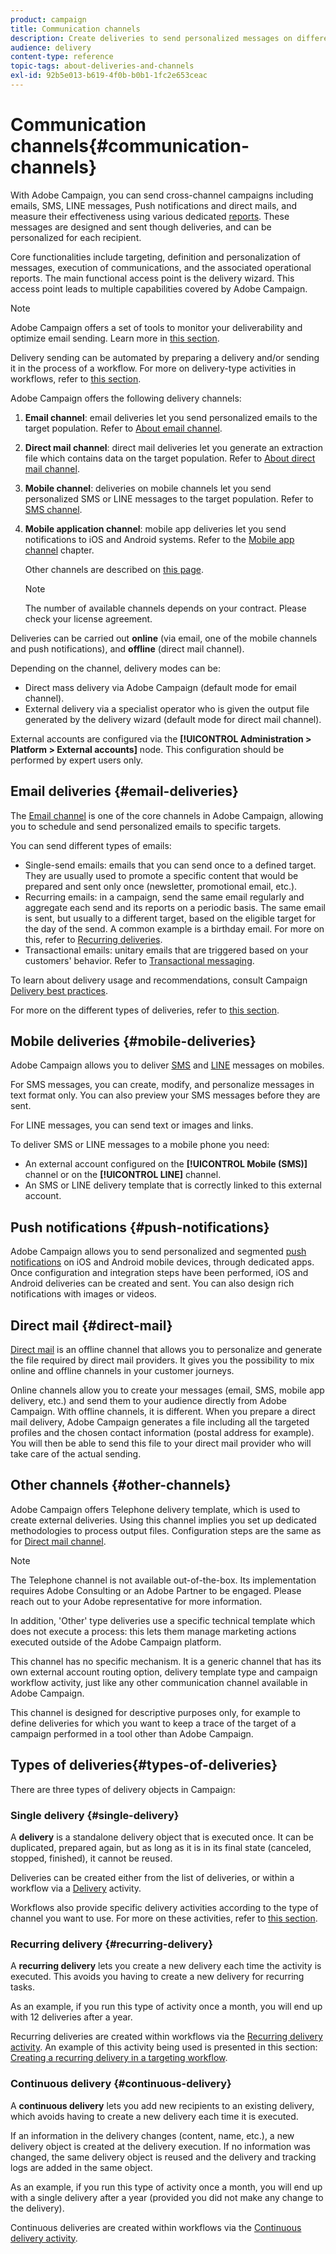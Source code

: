 ```yaml
---
product: campaign
title: Communication channels
description: Create deliveries to send personalized messages on different channels.
audience: delivery
content-type: reference
topic-tags: about-deliveries-and-channels
exl-id: 92b5e013-b619-4f0b-b0b1-1fc2e653ceac
---
```

# Communication channels{#communication-channels}

With Adobe Campaign, you can send cross-channel campaigns including emails, SMS, LINE messages, Push notifications and direct mails, and measure their effectiveness using various dedicated [reports](../../reporting/using/delivery-reports.md). These messages are designed and sent though deliveries, and can be personalized for each recipient.

Core functionalities include targeting, definition and personalization of messages, execution of communications, and the associated operational reports. The main functional access point is the delivery wizard. This access point leads to multiple capabilities covered by Adobe Campaign.

>[!NOTE]
>
>Adobe Campaign offers a set of tools to monitor your deliverability and optimize email sending. Learn more in [this section](../../delivery/using/about-deliverability.md).

Delivery sending can be automated by preparing a delivery and/or sending it in the process of a workflow. For more on delivery-type activities in workflows, refer to [this section](../../workflow/using/about-action-activities.md).

Adobe Campaign offers the following delivery channels:

1. **Email channel**: email deliveries let you send personalized emails to the target population. Refer to [About email channel](../../delivery/using/about-email-channel.md).
1. **Direct mail channel**: direct mail deliveries let you generate an extraction file which contains data on the target population. Refer to [About direct mail channel](../../delivery/using/about-direct-mail-channel.md).
1. **Mobile channel**: deliveries on mobile channels let you send personalized SMS or LINE messages to the target population. Refer to [SMS channel](../../delivery/using/sms-channel.md).
1. **Mobile application channel**: mobile app deliveries let you send notifications to iOS and Android systems. Refer to the [Mobile app channel](../../delivery/using/about-mobile-app-channel.md) chapter.

   Other channels are described on [this page](../../delivery/using/steps-about-delivery-creation-steps.md#other-channels).

   >[!NOTE]
   >
   >The number of available channels depends on your contract. Please check your license agreement.

Deliveries can be carried out **online** (via email, one of the mobile channels and push notifications), and **offline** (direct mail channel).

Depending on the channel, delivery modes can be:

* Direct mass delivery via Adobe Campaign (default mode for email channel).
* External delivery via a specialist operator who is given the output file generated by the delivery wizard (default mode for direct mail channel).

External accounts are configured via the **[!UICONTROL Administration > Platform > External accounts]** node. This configuration should be performed by expert users only.

## Email deliveries {#email-deliveries}

The [Email channel](../../delivery/using/about-email-channel.md) is one of the core channels in Adobe Campaign, allowing you to schedule and send personalized emails to specific targets.

You can send different types of emails:

* Single-send emails: emails that you can send once to a defined target. They are usually used to promote a specific content that would be prepared and sent only once (newsletter, promotional email, etc.).
* Recurring emails: in a campaign, send the same email regularly and aggregate each send and its reports on a periodic basis. The same email is sent, but usually to a different target, based on the eligible target for the day of the send. A common example is a birthday email. For more on this, refer to [Recurring deliveries](../../workflow/using/recurring-delivery.md).
* Transactional emails: unitary emails that are triggered based on your customers' behavior. Refer to [Transactional messaging](../../message-center/using/about-transactional-messaging.md).

To learn about delivery usage and recommendations, consult Campaign [Delivery best practices](../../delivery/using/delivery-best-practices.md).

For more on the different types of deliveries, refer to [this section](#types-of-deliveries).

## Mobile deliveries {#mobile-deliveries}

Adobe Campaign allows you to deliver [SMS](../../delivery/using/sms-channel.md) and [LINE](../../delivery/using/line-channel.md) messages on mobiles.

For SMS messages, you can create, modify, and personalize messages in text format only. You can also preview your SMS messages before they are sent.

For LINE messages, you can send text or images and links.

To deliver SMS or LINE messages to a mobile phone you need:

* An external account configured on the **[!UICONTROL Mobile (SMS)]** channel or on the **[!UICONTROL LINE]** channel. 
* An SMS or LINE delivery template that is correctly linked to this external account.

## Push notifications {#push-notifications}

Adobe Campaign allows you to send personalized and segmented [push notifications](../../delivery/using/about-mobile-app-channel.md) on iOS and Android mobile devices, through dedicated apps. Once configuration and integration steps have been performed, iOS and Android deliveries can be created and sent. You can also design rich notifications with images or videos.

## Direct mail {#direct-mail}

[Direct mail](../../delivery/using/about-direct-mail-channel.md) is an offline channel that allows you to personalize and generate the file required by direct mail providers. It gives you the possibility to mix online and offline channels in your customer journeys.

Online channels allow you to create your messages (email, SMS, mobile app delivery, etc.) and send them to your audience directly from Adobe Campaign. With offline channels, it is different. When you prepare a direct mail delivery, Adobe Campaign generates a file including all the targeted profiles and the chosen contact information (postal address for example). You will then be able to send this file to your direct mail provider who will take care of the actual sending.

## Other channels {#other-channels}

Adobe Campaign offers Telephone delivery template, which is used to create external deliveries. Using this channel implies you set up dedicated methodologies to process output files. Configuration steps are the same as for [Direct mail channel](../../delivery/using/about-direct-mail-channel.md).

>[!NOTE]
>
>The Telephone channel is not available out-of-the-box. Its implementation requires Adobe Consulting or an Adobe Partner to be engaged. Please reach out to your Adobe representative for more information.

In addition, 'Other' type deliveries use a specific technical template which does not execute a process: this lets them manage marketing actions executed outside of the Adobe Campaign platform.

This channel has no specific mechanism. It is a generic channel that has its own external account routing option, delivery template type and campaign workflow activity, just like any other communication channel available in Adobe Campaign.

This channel is designed for descriptive purposes only, for example to define deliveries for which you want to keep a trace of the target of a campaign performed in a tool other than Adobe Campaign.

## Types of deliveries{#types-of-deliveries}

There are three types of delivery objects in Campaign:

### Single delivery {#single-delivery}

A **delivery** is a standalone delivery object that is executed once. It can be duplicated, prepared again, but as long as it is in its final state (canceled, stopped, finished), it cannot be reused.

Deliveries can be created either from the list of deliveries, or within a workflow via a [Delivery](../../workflow/using/delivery.md) activity.

Workflows also provide specific delivery activities according to the type of channel you want to use. For more on these activities, refer to [this section](../../workflow/using/cross-channel-deliveries.md).

### Recurring delivery {#recurring-delivery}

A **recurring delivery** lets you create a new delivery each time the activity is executed. This avoids you having to create a new delivery for recurring tasks.

As an example, if you run this type of activity once a month, you will end up with 12 deliveries after a year.

Recurring deliveries are created within workflows via the [Recurring delivery activity](../../workflow/using/recurring-delivery.md). An example of this activity being used is presented in this section: [Creating a recurring delivery in a targeting workflow](../../workflow/using/sending-a-birthday-email.md#creating-a-recurring-delivery-in-a-targeting-workflow).

### Continuous delivery {#continuous-delivery}

A **continuous delivery** lets you add new recipients to an existing delivery, which avoids having to create a new delivery each time it is executed.

If an information in the delivery changes (content, name, etc.), a new delivery object is created at the delivery execution. If no information was changed, the same delivery object is reused and the delivery and tracking logs are added in the same object.

As an example, if you run this type of activity once a month, you will end up with a single delivery after a year (provided you did not make any change to the delivery).

Continuous deliveries are created within workflows via the [Continuous delivery activity](../../workflow/using/continuous-delivery.md).
